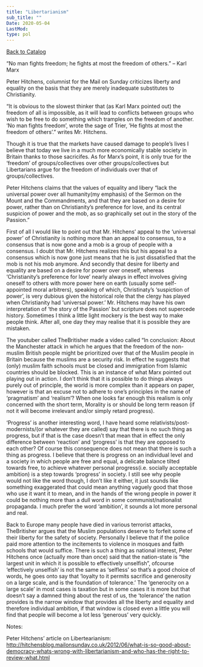 ```yaml
---
title: "Libertarianism"
sub_title: ""
Date: 2020-05-04
LastMod:
type: pol
---
```


[Back to Catalog](https://otaking.xyz/index.html)

“No man fights freedom; he fights at most the freedom of others.” – Karl Marx

Peter Hitchens, columnist for the Mail on Sunday criticizes liberty and equality on the basis that they are merely inadequate substitutes to Christianity.

“It is obvious to the slowest thinker that (as Karl Marx pointed out) the freedom of all is impossible, as it will lead to conflicts between groups who wish to be free to do something which tramples on the freedom of another. ‘No man fights freedom’, wrote the sage of Trier, ’He fights at most the freedom of others’.” writes Mr. Hitchens.

Though it is true that the markets have caused damage to people’s lives I believe that today we live in a much more economically stable society in Britain thanks to those sacricifes. As for Marx’s point, it is only true for the ‘freedom’ of groups/collectives over other groups/collectives but Libertarians argue for the freedom of individuals over that of groups/collectives.

Peter Hitchens claims that the values of equality and libery “lack the universal power over all humanity(my emphasis) of the Sermon on the Mount and the Commandments, and that they are based on a desire for power, rather than on Christianity’s preference for love, and its central suspicion of power and the mob, as so graphically set out in the story of the Passion.”

First of all I would like to point out that Mr. Hitchens’ appeal to the ‘universal power’ of Christianity is nothing more than an appeal to consensus, to a consensus that is now gone and a mob is a group of people with a consensus. I doubt that Mr. Hitchens realizes this but his appeal to a consensus which is now gone just means that he is just dissatisfied that the mob is not his mob anymore. And secondly that desire for liberty and equality are based on a desire for power over oneself, whereas ‘Christianity’s preference for love’ nearly always in effect involves giving oneself to others with more power here on earth (usually some self-appointed moral arbitrers), speaking of which, Christinaty’s ‘suspiction of power’, is very dubious given the historical role that the clergy has played when Christianity had ‘universal power.’ Mr. Hitchens may have his own interpretation of ‘the story of the Passion’ but scripture does not supercede history. Sometimes I think a little light mockery is the best way to make people think. After all, one day they may realise that it is possible they are mistaken.

The youtuber called TheBritisher made a video called “In conclusion: About the Manchester attack in which he argues that the freedom of the non-muslim British people might be prioritized over that of the Muslim people in Britain because the muslims are a security risk. In effect he suggests that (only) muslim faith schools must be closed and immigration from Islamic countries should be blocked. This is an instance of what Marx pointed out playing out in action. I don’t think that it is possible to do things always purely out of principle, the world is more complex than it appears on paper, however is that an excuse not to adhere to one’s principles in the name of ‘pragmatism’ and ‘realism’? When one looks far enough this realism is only concerned with the short term, Morality is or should be long term reason (if not it will become irrelevant and/or simply retard progress).

‘Progress’ is another interesting word, I have heard some relativists/post-modernists/(or whatever they are called) say that there is no such thing as progress, but if that is the case doesn’t that mean that in effect the only difference between ‘reaction’ and ‘progress’ is that they are opposed to each other? Of course this consequence does not mean that there is such a thing as progress. I believe that there is progress on an individual level and a society in which people are free and equal, a delicate balance tilted towards free, to achieve whatever personal progress(i.e. socially acceptable ambition) is a step towards ‘progress’ in society. I still see why people would not like the word though, I don’t like it either, it just sounds like something exaggerated that could mean anything vaguely good that those who use it want it to mean, and in the hands of the wrong people in power it could be nothing more than a dull word in some communist/nationalist propaganda. I much prefer the word ‘ambition’, it sounds a lot more personal and real.

Back to Europe many people have died in various terrorist attacks, TheBritisher argues that the Muslim populations deserve to forfeit some of their liberty for the safety of society. Personally I believe that if the police paid more attention to the incitements to violence in mosques and faith schools that would suffice. There is such a thing as national interest, Peter Hitchens once (actually more than once) said that the nation-state is “the largest unit in which it is possible to effectively unselfish”, ofcourse ‘effectively unselfish’ is not the same as ‘selfless’ so that’s a good choice of words, he goes onto say that ‘loyalty to it permits sacrifice and generosity on a large scale, and is the foundation of tolerance.’ The ‘generocity on a large scale’ in most cases is taxation but in some cases it is more but that doesn’t say a damned thing about the rest of us, the ‘tolerance’ the nation provides is the narrow window that provides all the liberty and equality and therefore individual ambition, if that window is closed even a little you will find that people will become a lot less ‘generous’ very quickly.

Notes:

Peter Hitchens’ article on Libertearianism: http://hitchensblog.mailonsunday.co.uk/2012/06/what-is-so-good-about-democracy-whats-wrong-with-libertarianism-and-who-has-the-right-to-review-what.html
